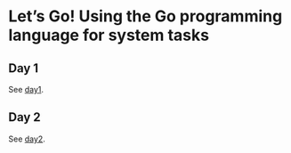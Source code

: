 # Let’s Go! Using the Go programming language for system tasks

## Day 1

See [day1](day1/).

## Day 2

See [day2](day2/).
